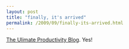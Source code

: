```yaml
---
layout: post
title: "finally, it's arrived"
permalink: /2009/09/finally-its-arrived.html
---
```


[The Ulimate Productivity Blog](http://productiveblog.tumblr.com/). Yes!


